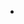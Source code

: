 <!-- npx create-react-app imdb -->
<!-- cd imdb -->
<!-- npm start -->

<!-- NavBar -->
<!-- Banner -->
<!-- Trending Movies -->
<!-- pagination -->
<!-- Responsive -->

<!-- Routing -->
<!-- npm i react-router-dom -->


<!-- Day-2 -->
<!-- pagination --> 
<!-- Tmdb API -->
*   <!-- Api Request Axios -->
    <!-- loader -->
    <!-- loader Remove Content Show -->
    <!-- React Content Communication -->
    
<!-- Dynamic -->
<!-- searching sorting filtering -->
<!-- emojis -->
<!-- Hosting -> netlify -->
